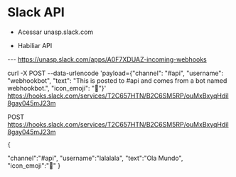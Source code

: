 Slack API
=======

* Acessar unasp.slack.com

* Habiliar API

--- https://unasp.slack.com/apps/A0F7XDUAZ-incoming-webhooks


curl -X POST --data-urlencode 'payload={"channel": "#api", "username": "webhookbot", "text": "This is posted to #api and comes from a bot named webhookbot.", "icon_emoji": ":ghost:"}' https://hooks.slack.com/services/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


POST https://hooks.slack.com/services/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

    {  
   "channel":"#api",
   "username":"lalalala",
   "text":"Ola Mundo",
   "icon_emoji":":ghost:"
  }
